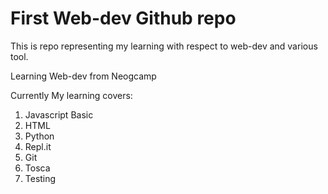 # First Web-dev Github repo

This is repo representing my learning with respect to web-dev and various tool.

Learning Web-dev from Neogcamp

Currently My learning covers:

1. Javascript Basic
2. HTML
3. Python
4. Repl.it
5. Git
6. Tosca
7. Testing